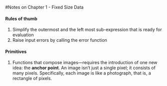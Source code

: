 #Notes on Chapter 1 - Fixed Size Data

#### Rules of thumb 
1. Simplify the outermost and the left most sub-expression that is ready for evaluation
2. Raise input errors by calling the error function

#### Primitives
1. Functions that compose images—requires the introduction of one new idea: the <b>anchor point</b>. An image isn’t just a
single pixel; it consists of many pixels. Specifically, each image is like a photograph, that is, a rectangle of pixels. 
